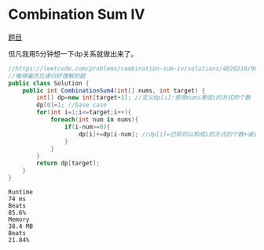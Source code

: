 # Combination Sum IV

[题目](https://leetcode.com/problems/combination-sum-iv)

但凡我用5分钟想一下dp关系就做出来了。
```c#
//https://leetcode.com/problems/combination-sum-iv/solutions/4020218/98-22-dynamic-programming-recursion-with-memoization
//难得遍历比递归好理解的题
public class Solution {
    public int CombinationSum4(int[] nums, int target) {
        int[] dp=new int[target+1]; //定义dp[i]:使用nums凑成i的方式的个数
        dp[0]=1; //base case
        for(int i=1;i<=target;i++){
            foreach(int num in nums){
                if(i-num>=0){
                    dp[i]+=dp[i-num]; //dp[i]=已知可以构成i的方式的个数+减去这次选择的num后能构成i-num的方式的个数
                }
            }
        }
        return dp[target];
    }
}
```
```
Runtime
74 ms
Beats
85.6%
Memory
38.4 MB
Beats
21.84%
```